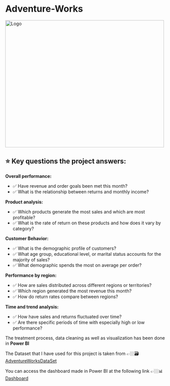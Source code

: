 # Adventure-Works

<div align="left">
<img src="https://github.com/Siri0cra/Adventure-Works/blob/main/AW_Logo.png" alt="Logo" width="500" height="400">
</div>

 ## ⭐ Key questions the project answers:

 **Overall performance:**
* ✅ Have revenue and order goals been met this month?
* ✅ What is the relationship between returns and monthly income?

 **Product analysis:**
* ✅ Which products generate the most sales and which are most profitable?
* ✅ What is the rate of return on these products and how does it vary by category?

 **Customer Behavior:**
* ✅ What is the demographic profile of customers?
* ✅ What age group, educational level, or marital status accounts for the majority of sales?
* ✅ What demographic spends the most on average per order?

 **Performance by region:**
* ✅ How are sales distributed across different regions or territories?
* ✅ Which region generated the most revenue this month?
* ✅ How do return rates compare between regions?

 **Time and trend analysis:**
* ✅ How have sales and returns fluctuated over time?
* ✅ Are there specific periods of time with especially high or low performance?


The treatment process, data cleaning as well as visualization has been done in **Power BI**

The Dataset that I have used for this project is taken from 👉🏼🗃️ [AdventureWorksDataSet](https://learn.microsoft.com/en-us/sql/samples/adventureworks-install-configure?view=sql-server-ver16&tabs=ssms)



You can access the dashboard made in Power BI at the following link 👉🏼📊 [Dashboard](https://app.powerbi.com/view?r=eyJrIjoiNDQ4MTFmY2UtOTM3YS00ZjdhLWExZDgtZDUxMzI5OTdjNGZkIiwidCI6IjA1ZWE3NGEzLTkyYzUtNGMzMS05NzhhLTkyNWMzYzc5OWNkMCIsImMiOjh9)


